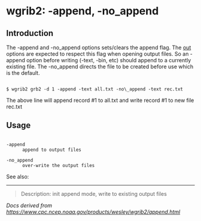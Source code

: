 # wgrib2: -append, -no_append

## Introduction

The -append and -no_append options
sets/clears the append flag. The [out](./types.md) options are
expected to respect this flag when opening output files. So an -append option
before writing (-text, -bin, etc) should append to a currently existing file.
The -no_append directs the file to be created before use which is the default.

```

$ wgrib2 grb2 -d 1 -append -text all.txt -no\_append -text rec.txt

```

The above line will append record #1 to all.txt and write record #1 to new file rec.txt

## Usage

```

-append
      append to output files

-no_append
      over-write the output files

```

See also:

---

> Description: init append mode, write to existing output files

_Docs derived from <https://www.cpc.ncep.noaa.gov/products/wesley/wgrib2/append.html>_
